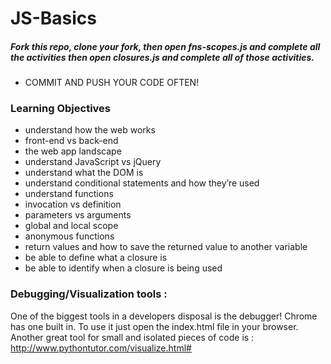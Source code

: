 JS-Basics
=========
##### Fork this repo, clone your fork, then open fns-scopes.js and complete all the activities then open closures.js and complete all of those activities.
* COMMIT AND PUSH YOUR CODE OFTEN!


### Learning Objectives
  - understand how the web works
  - front-end vs back-end
  - the web app landscape
  - understand JavaScript vs jQuery
  - understand what the DOM is
  - understand conditional statements and how they’re used
  - understand functions
  - invocation vs definition
  - parameters vs arguments
  - global and local scope
  - anonymous functions
  - return values and how to save the returned value to another variable
  - be able to define what a closure is
  - be able to identify when a closure is being used

### Debugging/Visualization tools : 
One of the biggest tools in a developers disposal is the debugger!  Chrome has one built in. To use it just open the index.html file in your browser.
Another great tool for small and isolated pieces of code is : http://www.pythontutor.com/visualize.html#
